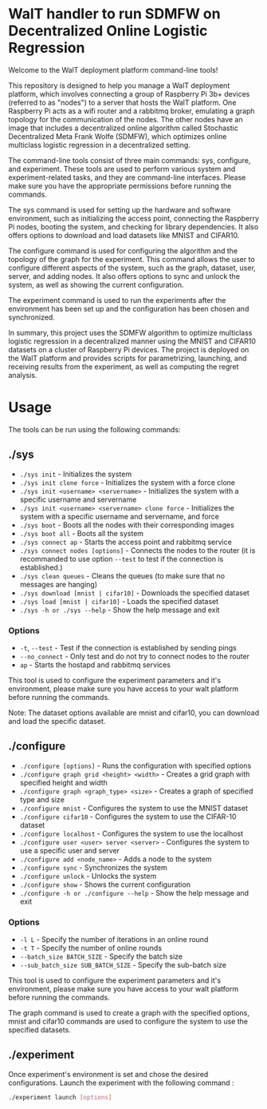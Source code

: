 # WalT handler to run SDMFW on Decentralized Online Logistic Regression

Welcome to the WalT deployment platform command-line tools!

This repository is designed to help you manage a WalT deployment platform, which involves connecting a group of Raspberry Pi 3b+ devices (referred to as "nodes") to a server that hosts the WalT platform. One Raspberry Pi acts as a wifi router and a rabbitmq broker, emulating a graph topology for the communication of the nodes. The other nodes have an image that includes a decentralized online algorithm called Stochastic Decentralized Meta Frank Wolfe (SDMFW), which optimizes online multiclass logistic regression in a decentralized setting.

The command-line tools consist of three main commands: sys, configure, and experiment. These tools are used to perform various system and experiment-related tasks, and they are command-line interfaces. Please make sure you have the appropriate permissions before running the commands.

The sys command is used for setting up the hardware and software environment, such as initializing the access point, connecting the Raspberry Pi nodes, booting the system, and checking for library dependencies. It also offers options to download and load datasets like MNIST and CIFAR10.

The configure command is used for configuring the algorithm and the topology of the graph for the experiment. This command allows the user to configure different aspects of the system, such as the graph, dataset, user, server, and adding nodes. It also offers options to sync and unlock the system, as well as showing the current configuration.

The experiment command is used to run the experiments after the environment has been set up and the configuration has been chosen and synchronized.

In summary, this project uses the SDMFW algorithm to optimize multiclass logistic regression in a decentralized manner using the MNIST and CIFAR10 datasets on a cluster of Raspberry Pi devices. The project is deployed on the WalT platform and provides scripts for parametrizing, launching, and receiving results from the experiment, as well as computing the regret analysis.

# Usage
The tools can be run using the following commands:

## ./sys
- `./sys init` - Initializes the system
- `./sys init clone force` - Initializes the system with a force clone
- `./sys init <username> <servername>` - Initializes the system with a specific username and servername
- `./sys init <username> <servername> clone force` - Initializes the system with a specific username and servername, and force
- `./sys boot` - Boots all the nodes with their corresponding images
- `./sys boot all` - Boots all the system
- `./sys connect ap` - Starts the access point and rabbitmq service
- `./sys connect nodes [options]` - Connects the nodes to the router (it is recommanded to use option `--test` to test if the connection is established.)
- `./sys clean queues` - Cleans the queues (to make sure that no messages are hanging)
- `./sys download [mnist | cifar10]` - Downloads the specified dataset
- `./sys load [mnist | cifar10]` - Loads the specified dataset
- `./sys -h or ./sys --help` - Show the help message and exit
### Options 

- `-t`, `--test` - Test if the connection is established by sending pings
- `--no_connect` - Only test and do not try to connect nodes to the router
- `ap` - Starts the hostapd and rabbitmq services

This tool is used to configure the experiment parameters and it's environment, please make sure you have access to your walt platform before running the commands.

Note: The dataset options available are mnist and cifar10, you can download and load the specific dataset.

## ./configure

- `./configure [options]` - Runs the configuration with specified options
- `./configure graph grid <height> <width>` - Creates a grid graph with specified height and width
- `./configure graph <graph_type> <size>` - Creates a graph of specified type and size
- `./configure mnist` - Configures the system to use the MNIST dataset
- `./configure cifar10` - Configures the system to use the CIFAR-10 dataset
- `./configure localhost` - Configures the system to use the localhost
- `./configure user <user> server <server>` - Configures the system to use a specific user and server
- `./configure add <node_name>` - Adds a node to the system
- `./configure sync` - Synchronizes the system
- `./configure unlock` - Unlocks the system
- `./configure show` - Shows the current configuration
- `./configure -h or ./configure --help` - Show the help message and exit

### Options
- `-l L` - Specify the number of iterations in an online round
- `-t T` - Specify the number of online rounds
- `--batch_size BATCH_SIZE` - Specify the batch size
- `--sub_batch_size SUB_BATCH_SIZE` - Specify the sub-batch size

This tool is used to configure the experiment parameters and it's environment, please make sure you have access to your walt platform before running the commands.

The graph command is used to create a graph with the specified options, mnist and cifar10 commands are used to configure the system to use the specified datasets.

## ./experiment
Once experiment's environment is set and chose the desired configurations. Launch the experiment with the following command :

```bash
./experiment launch [options]
```

